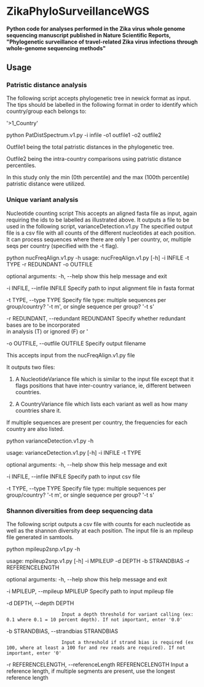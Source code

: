 # ZikaPhyloSurveillanceWGS
#### Python code for analyses performed in the Zika virus whole genome sequencing manuscript published in Nature Scientific Reports, "Phylogenetic surveillance of travel-related Zika virus infections through whole-genome sequencing methods"

## Usage

### Patristic distance analysis

The following script accepts phylogenetic tree in newick format as input.
The tips should be labelled in the following format in order to identify which country/group each belongs to:

'>1_Country'

python PatDistSpectrum.v1.py -i infile -o1 outfile1 -o2 outfile2

Outfile1 being the total patristic distances in the phylogenetic tree.

Outfile2 being the intra-country comparisons using patristic distance percentiles. 

In this study only the min (0th percentile) and the max (100th percentile) patristic distance  were utilized.

### Unique variant analysis

Nucleotide counting script
This accepts an aligned fasta file as input, again requiring the ids to be labelled as illustrated above.
It outputs a file to be used in the following script, varianceDetection.v1.py
The specified output file is a csv file with all counts of the different nucleotides at each position.
It can process sequences where there are only 1 per country, or, multiple seqs per country (specified with the -t flag).

python nucFreqAlign.v1.py -h
usage: nucFreqAlign.v1.py [-h] -i INFILE -t TYPE -r REDUNDANT -o OUTFILE

optional arguments:
  -h, --help            show this help message and exit
  
  -i INFILE, --infile INFILE
                        Specify path to input alignment file in fasta format
                        
  -t TYPE, --type TYPE  Specify file type: multiple sequences per group/country? '-t m', or single sequence per group? '-t s'
                        
  -r REDUNDANT, --redundant REDUNDANT
                        Specify whether redundant bases are to be incorporated                        
                        in analysis (T) or ignored (F) or '
                        
  -o OUTFILE, --outfile OUTFILE
                          Specify output filename

This accepts input from the nucFreqAlign.v1.py file

It outputs two files:

1) A NucleotideVariance file which is similar to the input file except that it flags positions that have inter-country variance, ie, different between countries.

2) A CountryVariance file which  lists each variant as well as how many countries share it.

If multiple sequences are present per country, the frequencies for each country are also listed.

python varianceDetection.v1.py -h

usage: varianceDetection.v1.py [-h] -i INFILE -t TYPE

optional arguments:
  -h, --help            show this help message and exit
  
  -i INFILE, --infile INFILE
Specify path to input csv file
                        
  -t TYPE, --type TYPE  Specify file type: multiple sequences per
group/country? '-t m', or single sequence per group? '-t s'

### Shannon diversities from deep sequencing data

The following script outputs a csv file with counts for each nucleotide as well as the shannon diversity at each position.
The input file is an mpileup file generated in samtools.

python mpileup2snp.v1.py -h

usage: mpileup2snp.v1.py [-h] -i MPILEUP -d DEPTH -b STRANDBIAS -r REFERENCELENGTH

optional arguments:
  -h, --help            show this help message and exit
  
  -i MPILEUP, --mpileup MPILEUP Specify path to input mpileup file
                        
  -d DEPTH, --depth DEPTH
  
                        Input a depth threshold for variant calling (ex: 0.1 where 0.1 = 10 percent depth). If not important, enter '0.0'
                        
  -b STRANDBIAS, --strandbias STRANDBIAS
  
                        Input a threshold if strand bias is required (ex 100, where at least a 100 for and rev reads are required). If not important, enter '0'
                        
  -r REFERENCELENGTH, --referenceLength REFERENCELENGTH
                          Input a reference length, if multiple segments are present, use the longest reference length
